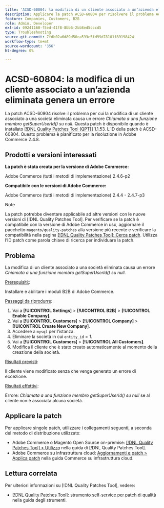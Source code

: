 ```yaml
---
title: 'ACSD-60804: la modifica di un cliente associato a un’azienda eliminata genera un errore'
description: Applicare la patch ACSD-60804 per risolvere il problema Adobe Commerce, se la modifica di un cliente associato a una società eliminata causa un errore *Chiamata a una funzione membro getSuperUserId() su null*.
feature: Companies, Customers, B2B
role: Admin, Developer
exl-id: 09241160-f5ed-41f8-8bb6-2bb8ed5cccd5
type: Troubleshooting
source-git-commit: 7fdb02a6d89d50ea593c5fd99d78101f89198424
workflow-type: tm+mt
source-wordcount: '356'
ht-degree: 0%

---
```


# ACSD-60804: la modifica di un cliente associato a un’azienda eliminata genera un errore

La patch ACSD-60804 risolve il problema per cui la modifica di un cliente associato a una società eliminata causa un errore *Chiamata a una funzione membro getSuperUserId() su null*. Questa patch è disponibile quando è installato [[!DNL Quality Patches Tool (QPT)]](/help/tools/quality-patches-tool/quality-patches-tool-to-self-serve-quality-patches.md) 1.1.53. L’ID della patch è ACSD-60804. Questo problema è pianificato per la risoluzione in Adobe Commerce 2.4.8.

## Prodotti e versioni interessati

**La patch è stata creata per la versione di Adobe Commerce:**

Adobe Commerce (tutti i metodi di implementazione) 2.4.6-p2

**Compatibile con le versioni di Adobe Commerce:**

Adobe Commerce (tutti i metodi di implementazione) 2.4.4 - 2.4.7-p3

>[!NOTE]
>
>La patch potrebbe diventare applicabile ad altre versioni con le nuove versioni di [!DNL Quality Patches Tool]. Per verificare se la patch è compatibile con la versione di Adobe Commerce in uso, aggiornare il pacchetto `magento/quality-patches` alla versione più recente e verificare la compatibilità nella pagina [[!DNL Quality Patches Tool]: Cerca patch](https://experienceleague.adobe.com/tools/commerce-quality-patches/index.html). Utilizza l’ID patch come parola chiave di ricerca per individuare la patch.

## Problema

La modifica di un cliente associato a una società eliminata causa un errore *Chiamata a una funzione membro getSuperUserId() su null*.

<u>Prerequisiti:</u>:

Installare e abilitare i moduli B2B di Adobe Commerce.

<u>Passaggi da riprodurre</u>:

1. Vai a **[!UICONTROL Settings]** > **[!UICONTROL B2B]** > **[!UICONTROL Enable Company]**.
1. Vai a **[!UICONTROL Customers]** > **[!UICONTROL Company]** > **[!UICONTROL Create New Company]**.
1. Accedere a `mysql` per l&#39;istanza.
1. Eliminare la società in cui `entity_id` = *1*.
1. Vai a **[!UICONTROL Customers]** > **[!UICONTROL All Customers]**.
1. Modifica il cliente che è stato creato automaticamente al momento della creazione della società.

<u>Risultati previsti</u>:

Il cliente viene modificato senza che venga generato un errore di eccezione.

<u>Risultati effettivi</u>:

Errore: *Chiamata a una funzione membro getSuperUserId() su null* se al cliente non è associata alcuna società.

## Applicare la patch

Per applicare singole patch, utilizzare i collegamenti seguenti, a seconda del metodo di distribuzione utilizzato:

* Adobe Commerce o Magento Open Source on-premise: [[!DNL Quality Patches Tool] > Utilizzo](/help/tools/quality-patches-tool/usage.md) nella guida di [!DNL Quality Patches Tool].
* Adobe Commerce su infrastruttura cloud: [Aggiornamenti e patch > Applica patch](https://experienceleague.adobe.com/docs/commerce-cloud-service/user-guide/develop/upgrade/apply-patches.html) nella guida Commerce su infrastruttura cloud.

## Lettura correlata

Per ulteriori informazioni su [!DNL Quality Patches Tool], vedere:

* [[!DNL Quality Patches Tool]: strumento self-service per patch di qualità](/help/tools/quality-patches-tool/quality-patches-tool-to-self-serve-quality-patches.md) nella guida degli strumenti.
